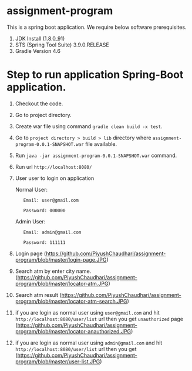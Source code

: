 # assignment-program

This is a spring boot application.
We require below software prerequisites.

1) JDK Install (1.8.0_91)
2) STS (Spring Tool Suite) 3.9.0.RELEASE
3) Gradle Version 4.6


# Step to run application Spring-Boot application.

1) Checkout the code.
2) Go to project directory.
3) Create war file using command `gradle clean build -x test`.
4) Go to `project directory > build > lib` directory where `assignment-program-0.0.1-SNAPSHOT.war` file available.
5) Run `java -jar assignment-program-0.0.1-SNAPSHOT.war` command.
6) Run url `http://localhost:8080/`
7) User  user to login on application

   Normal User:
   
          Email: user@gmail.com
          
          Password: 000000
          
   Admin User:
   
          Email: admin@gmail.com
          
          Password: 111111
 
 8) Login page (https://github.com/PiyushChaudhari/assignment-program/blob/master/login-page.JPG)
 
 9) Search atm by enter city name. (https://github.com/PiyushChaudhari/assignment-program/blob/master/locator-atm.JPG)
 
 10) Search atm result (https://github.com/PiyushChaudhari/assignment-program/blob/master/locator-atm-search.JPG)
 
 11) if you are login as normal user using `user@gmail.com` and hit `http://localhost:8080/user/list` url then you get `unauthorized` page (https://github.com/PiyushChaudhari/assignment-program/blob/master/locator-anauthorized.JPG)
 
 12) if you are login as normal user using `admin@gmail.com` and hit `http://localhost:8080/user/list` url then you get (https://github.com/PiyushChaudhari/assignment-program/blob/master/user-list.JPG)
